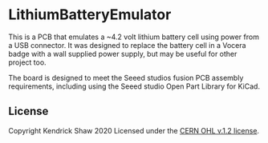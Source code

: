 # LithiumBatteryEmulator

This is a PCB that emulates a ~4.2 volt lithium battery cell using power from
a USB connector.  It was designed to replace the battery cell in a Vocera badge
with a wall supplied power supply, but may be useful for other project too.

The board is designed to meet the Seeed studios fusion PCB assembly
requirements, including using the Seeed studio Open Part Library for
KiCad.

## License
Copyright Kendrick Shaw 2020
Licensed under the [CERN OHL v.1.2 license](http://ohwr.org/cernohl).
